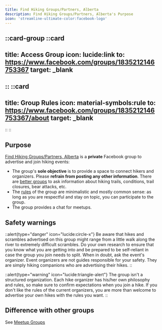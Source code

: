 ```yaml
---
title: Find Hiking Groups/Partners, Alberta
description: Find Hiking Groups/Partners, Alberta's Purpose
icon: 'streamline-ultimate-color:facebook-logo'
---
```


::card-group
  ::card
  ---
  title: Access Group
  icon: lucide:link
  to: https://www.facebook.com/groups/1835212146753367
  target: _blank
  ---
  ::
  ::card
  ---
  title: Group Rules
  icon: material-symbols:rule
  to: https://www.facebook.com/groups/1835212146753367/about
  target: _blank
  ---
  ::
::

## Purpose

[Find Hiking Groups/Partners, Alberta](https://www.facebook.com/groups/1835212146753367) is a **private** Facebook group to advertise and join hiking events:

- The group's **sole objective** is to provide a space to connect hikers and organizers. Please **refrain from posting any other information**. 
  There are [better groups](/hiking-groups/by-category/practical-information) to ask information about hiking trails, conditions, trail closures, bear attacks, etc.
- The [rules](https://www.facebook.com/groups/1835212146753367) of the group are minimalistic and mostly common sense: as long as you are respectful and stay on topic, you can participate to the group.
- The group provides a chat for meetups.

## Safety warnings

::alert{type="danger" icon="lucide:circle-x"}
  Be aware that hikes and scrambles advertised on this group might range from a little walk along the river to extremely difficult scrambles. Do your own research to ensure that you know what you are getting into and be prepared to be self-reliant in case the group you join needs to split. When in doubt, ask the event's organizer. Event organizers are not guides responsible for your safety. They are simply hiking companions who are advertising their hikes.
::

::alert{type="warning" icon="lucide:triangle-alert"}
The group isn't a structured organization. Each hike organizer has his/her own philosophy and rules, so make sure to confirm expectations when you join a hike. If you don't like the rules of the current organizers, you are more than welcome to advertise your own hikes with the rules you want.
::

## Difference with other groups

See [Meetup Groups](/hiking-groups/by-category/meetups)